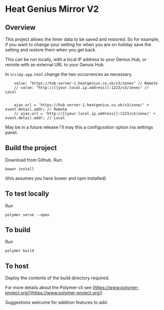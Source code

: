# Heat Genius Mirror V2

## Overview
This project allows the timer data to be saved and restored. So for example, if you want to change your setting for when you are on holiday save the setting and restore them when you get back.

This can be run locally, with a local IP address to your Genius Hub, or remote with an external  URL to your Genuis Hub.

In `src\my-app.html` change the two occurrences as necessary.

        value: "https://hub-server-1.heatgenius.co.uk/v3/zones" // Remote 
        // value: "http://[[your.local.ip.address]]:1223/v3/zones" // Local


        ajax.url = 'https://hub-server-1.heatgenius.co.uk/v3/zone/' + event.detail.addr; // Remote
        // ajax.url = 'http://[[your.local.ip.address]]:1223/v3/zone/' + event.detail.addr; // Local

May be in a future release I'll may this a configuration option ina settings panel.

## Build the project
Download from Github. Run:

`bower install`

(this assumes you have bower and npm installed)

## To test locally
Run

`polymer serve --open`

## To build
Run

`polymer build`

## To host
Deploy the contents of the build directory required.

For more details about the Polymer-cli see [https://www.polymer-project.org/](https://www.polymer-project.org/)

Suggestions welcome for addition features to add.
